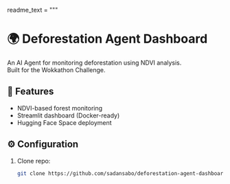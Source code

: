 readme_text = """
# 🌍 Deforestation Agent Dashboard

An AI Agent for monitoring deforestation using NDVI analysis.  
Built for the Wokkathon Challenge.

## 🚀 Features
- NDVI-based forest monitoring
- Streamlit dashboard (Docker-ready)
- Hugging Face Space deployment

## ⚙️ Configuration
1. Clone repo:
   ```bash
   git clone https://github.com/sadansabo/deforestation-agent-dashboard.git
